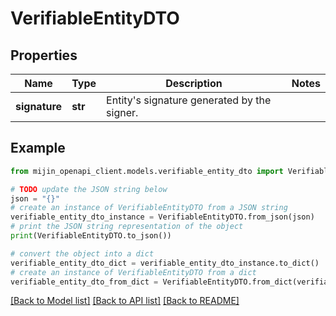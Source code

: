 # VerifiableEntityDTO


## Properties

Name | Type | Description | Notes
------------ | ------------- | ------------- | -------------
**signature** | **str** | Entity&#39;s signature generated by the signer. | 

## Example

```python
from mijin_openapi_client.models.verifiable_entity_dto import VerifiableEntityDTO

# TODO update the JSON string below
json = "{}"
# create an instance of VerifiableEntityDTO from a JSON string
verifiable_entity_dto_instance = VerifiableEntityDTO.from_json(json)
# print the JSON string representation of the object
print(VerifiableEntityDTO.to_json())

# convert the object into a dict
verifiable_entity_dto_dict = verifiable_entity_dto_instance.to_dict()
# create an instance of VerifiableEntityDTO from a dict
verifiable_entity_dto_from_dict = VerifiableEntityDTO.from_dict(verifiable_entity_dto_dict)
```
[[Back to Model list]](../README.md#documentation-for-models) [[Back to API list]](../README.md#documentation-for-api-endpoints) [[Back to README]](../README.md)


